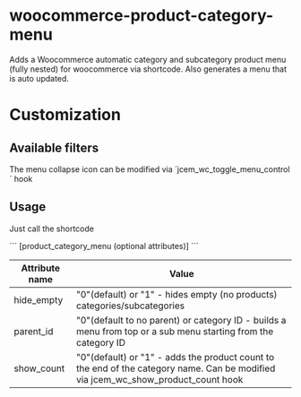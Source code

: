 # woocommerce-product-category-menu
Adds a Woocommerce automatic category and subcategory product menu (fully nested) for woocommerce via shortcode.
Also generates a menu that is auto updated.

# Customization
## Available filters
The menu collapse icon can be modified via ´jcem_wc_toggle_menu_control´ hook

## Usage

Just call the shortcode

´´´
[product_category_menu (optional attributes)]
´´´

| Attribute name | Value |
| --- | --- |
| hide_empty | "0"(default) or "1" - hides empty (no products) categories/subcategories |
| parent_id | "0"(default to no parent) or category ID - builds a menu from top or a sub menu starting from the category ID |
| show_count | "0"(default) or "1" - adds the product count to the end of the category name. Can be modified via jcem_wc_show_product_count hook |
